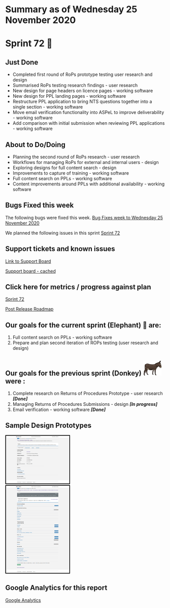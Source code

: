 # Summary as of Wednesday 25 November 2020 

# Sprint 72 &#x1F418;

## Just Done
* Completed first round of RoPs prototype testing user research and design
* Summarised RoPs testing research findings - user research
* New design for page headers on licence pages - working software
* New design for PPL landing pages - working software
* Restructure PPL application to bring NTS questions together into a single section - working software
* Move email verification functionality into ASPeL to improve deliverability - working software
* Add comparison with initial submission when reviewing PPL applications - working software

## About to Do/Doing
* Planning the second round of RoPs research - user research
* Workflows for managing RoPs for external and internal users - design
* Exploring designs for full content search - design
* Improvements to capture of training - working software
* Full content search on PPLs - working software
* Content improvements around PPLs with additional availability - working software

## Bugs Fixed this week
The following bugs were fixed this week.
[Bug Fixes week to Wednesday 25 November 2020](graphs/bugs25112020.png)

We planned the following issues in this sprint 
[Sprint 72](graphs/sprint25112020.png)

## Support tickets and known issues
[Link to Support Board](https://collaboration.homeoffice.gov.uk/jira/secure/RapidBoard.jspa?rapidView=1717&selectedIssue=ASSB-253)

[Support board - cached](graphs/supportBoard25112020.png)

## Click here for metrics / progress against plan
[Sprint 72](graphs/progress25112020.png)

[Post Release Roadmap](graphs/roadmap25112020.png)

## Our goals for the current sprint (Elephant) &#x1F418; are:
1. Full content search on PPLs - working software 
2. Prepare and plan second iteration of ROPs testing (user research and design)

## Our goals for the previous sprint (Donkey) ![Donkey](graphs/Donkey.png) were :
1. Complete research on Returns of Procedures Prototype - user research ***[Done]***
2. Managing Returns of Procedures Submissions - design ***[In progress]***
3. Email verification - working software ***[Done]***

## Sample Design Prototypes
<a href="graphs/proto1_25112020.png"><img src="graphs/proto1_25112020.png" alt="HTML5 Icon" width="200" style="border:2px solid black"></a>
<br>
<a href="graphs/proto2_25112020.png"><img src="graphs/proto2_25112020.png" alt="HTML5 Icon" width="200" style="border:2px solid black"></a>
<br>


## Google Analytics for this report
[Google Analytics](graphs/GA25112020.png)

